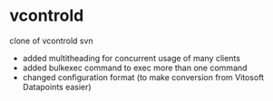 # vcontrold
clone of vcontrold svn

- added multitheading for concurrent usage of many clients
- added bulkexec command to exec more than one command
- changed configuration format (to make conversion from Vitosoft Datapoints easier)
